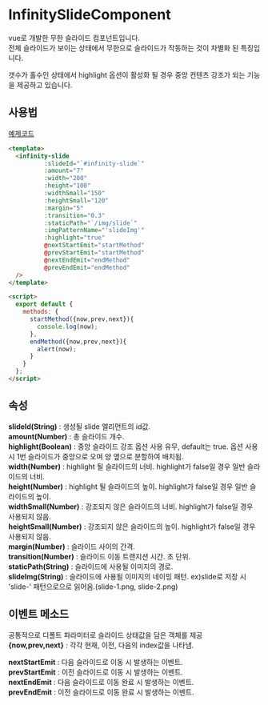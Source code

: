 # InfinitySlideComponent
vue로 개발한 무한 슬라이드 컴포넌트입니다.  
전체 슬라이드가 보이는 상태에서 무한으로 슬라이드가 작동하는 것이 차별화 된 특징입니다.
  
갯수가 홀수인 상태에서 highlight 옵션이 활성화 될 경우 중앙 컨텐츠 강조가 되는 기능을 제공하고 있습니다. 

## 사용법
[예제코드](https://codepen.io/bardstale/pen/vYbQZJm)
```html
<template>
  <infinity-slide
          :slideId="`#infinity-slide`"
          :amount="7"
          :width="200"
          :height="100"
          :widthSmall="150"
          :heightSmall="120"
          :margin="5"
          :transition="0.3"
          :staticPath="`/img/slide`"
          :imgPatternName="'slideImg'"
          :highlight="true"
          @nextStartEmit="startMethod"
          @prevStartEmit="startMethod"
          @nextEndEmit="endMethod"
          @prevEndEmit="endMethod"
  />
</template>

<script>
  export default {
    methods: {
      startMethod({now,prev,next}){
        console.log(now);
      },
      endMethod({now,prev,next}){
        alert(now);
      }
    }
  };
</script>
```

## 속성
**slideId(String)** : 생성될 slide 엘리먼트의 id값.  
**amount(Number)** : 총 슬라이드 개수.  
**highlight(Boolean)** : 중앙 슬라이드 강조 옵션 사용 유무, default는 true. 옵션 사용 시 1번 슬라이드가 중앙으로 오며 양 옆으로 분할하여 배치됨.  
**width(Number)** : highlight 될 슬라이드의 너비. highlight가 false일 경우 일반 슬라이드의 너비.  
**height(Number)** : highlight 될 슬라이드의 높이. highlight가 false일 경우 일반 슬라이드의 높이.  
**widthSmall(Number)** : 강조되지 않은 슬라이드의 너비. highlight가 false일 경우 사용되지 않음.  
**heightSmall(Number)** : 강조되지 않은 슬라이드의 높이. highlight가 false일 경우 사용되지 않음.  
**margin(Number)** : 슬라이드 사이의 간격.  
**transition(Number)** : 슬라이드 이동 트랜지션 시간. 초 단위.  
**staticPath(String)** : 슬라이드에 사용될 이미지의 경로.  
**slideImg(String)** : 슬라이드에 사용될 이미지의 네이밍 패턴. ex)slide로 저장 시 'slide-' 패턴으로으로 읽어옴.(slide-1.png, slide-2.png)  

## 이벤트 메소드
공통적으로 디폴트 파라미터로 슬라이드 상태값을 담은 객체를 제공  
**{now,prev,next}** : 각각 현재, 이전, 다음의 index값을 나타냄.  
  
**nextStartEmit** : 다음 슬라이드로 이동 시 발생하는 이벤트.  
**prevStartEmit** : 이전 슬라이드로 이동 시 발생하는 이벤트.  
**nextEndEmit** : 다음 슬라이드로 이동 완료 시 발생하는 이벤트.  
**prevEndEmit** : 이전 슬라이드로 이동 완료 시 발생하는 이벤트.  
